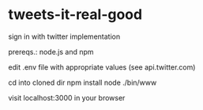 # tweets-it-real-good

sign in with twitter implementation

prereqs.:
node.js and npm

edit .env file with appropriate values (see api.twitter.com)

cd into cloned dir
npm install
node ./bin/www

visit localhost:3000 in your browser
